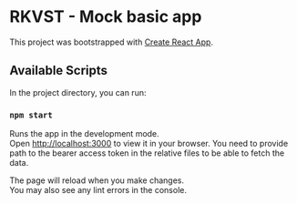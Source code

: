 # RKVST - Mock basic app

This project was bootstrapped with [Create React App](https://github.com/facebook/create-react-app).

## Available Scripts

In the project directory, you can run:

### `npm start`

Runs the app in the development mode.\
Open [http://localhost:3000](http://localhost:3000) to view it in your browser. You need to provide path to the bearer access token in the relative files to be able to fetch the data.

The page will reload when you make changes.\
You may also see any lint errors in the console.

